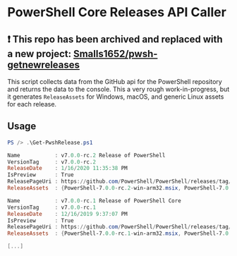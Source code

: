 # PowerShell Core Releases API Caller

## ❗ This repo has been archived and replaced with a new project: [Smalls1652/pwsh-getnewreleases](https://github.com/Smalls1652/pwsh-getnewreleases)

This script collects data from the GitHub api for the PowerShell repository and returns the data to the console. This a very rough work-in-progress, but it generates `ReleaseAssets` for Windows, macOS, and generic Linux assets for each release.

## Usage

```powershell
PS /> .\Get-PwshRelease.ps1

Name           : v7.0.0-rc.2 Release of PowerShell
VersionTag     : v7.0.0-rc.2
ReleaseDate    : 1/16/2020 11:35:38 PM
IsPreview      : True
ReleasePageUri : https://github.com/PowerShell/PowerShell/releases/tag/v7.0.0-rc.2
ReleaseAssets  : {PowerShell-7.0.0-rc.2-win-arm32.msix, PowerShell-7.0.0-rc.2-win-arm32.zip, PowerShell-7.0.0-rc.2-win-arm64.msix, PowerShell-7.0.0-rc.2-win-arm64.zip…}

Name           : v7.0.0-rc.1 Release of PowerShell Core
VersionTag     : v7.0.0-rc.1
ReleaseDate    : 12/16/2019 9:37:07 PM
IsPreview      : True
ReleasePageUri : https://github.com/PowerShell/PowerShell/releases/tag/v7.0.0-rc.1
ReleaseAssets  : {PowerShell-7.0.0-rc.1-win-arm32.msix, PowerShell-7.0.0-rc.1-win-arm32.zip, PowerShell-7.0.0-rc.1-win-arm64.msix, PowerShell-7.0.0-rc.1-win-arm64.zip…}

[...]


```

